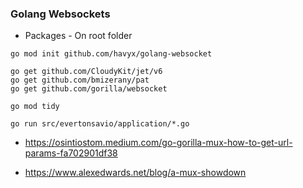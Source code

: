 ### Golang Websockets   

* Packages - On root folder
```
go mod init github.com/havyx/golang-websocket

go get github.com/CloudyKit/jet/v6
go get github.com/bmizerany/pat
go get github.com/gorilla/websocket

go mod tidy

go run src/evertonsavio/application/*.go
```

* https://osintiostom.medium.com/go-gorilla-mux-how-to-get-url-params-fa702901df38

* https://www.alexedwards.net/blog/a-mux-showdown